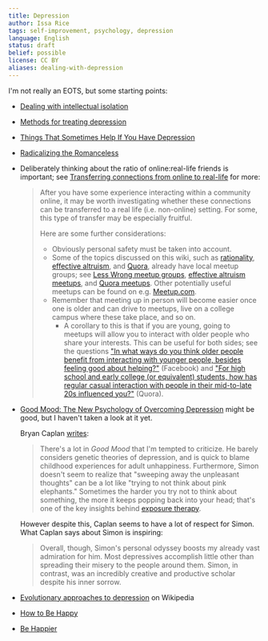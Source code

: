 ```yaml
---
title: Depression
author: Issa Rice
tags: self-improvement, psychology, depression
language: English
status: draft
belief: possible
license: CC BY
aliases: dealing-with-depression
---
```


I'm not really an EOTS, but some starting points:

- [Dealing with intellectual isolation](http://info.cognitomentoring.org/wiki/Dealing_with_intellectual_isolation)

- [Methods for treating depression](http://cognitomentoring.org/blog/methods-for-treating-depression/)

- [Things That Sometimes Help If You Have Depression](http://slatestarcodex.com/2014/06/16/things-that-sometimes-help-if-youre-depressed/)

- [Radicalizing the Romanceless](http://slatestarcodex.com/2014/08/31/radicalizing-the-romanceless/)

- Deliberately thinking about the ratio of online:real-life friends is important; see [Transferring connections from online to real-life](http://info.cognitomentoring.org/wiki/Transferring_connections_from_online_to_real-life) for more:

    > After you have some experience interacting within a community online, it
    > may be worth investigating whether these connections can be transferred
    > to a real life (i.e. non-online) setting. For some, this type of
    > transfer may be especially fruitful.
    > 
    > Here are some further considerations:
    > 
    > -   Obviously personal safety must be taken into account.
    > -   Some of the topics discussed on this wiki, such as
    >     [rationality](http://info.cognitomentoring.org/wiki/Rationality_learning_resources), [effective altruism](http://info.cognitomentoring.org/wiki/Effective_altruism), and
    >     [Quora](http://info.cognitomentoring.org/wiki/Quora), already have local meetup groups; see
    >     [Less Wrong meetup
    >     groups](http://wiki.lesswrong.com/wiki/Less_Wrong_meetup_groups),
    >     [effective altruism
    >     meetups](http://effective-altruism.com/meetups/), and [Quora
    >     meetups](https://www.quora.com/Quora-Meetups). Other potentially
    >     useful meetups can be found on e.g.
    >     [Meetup.com](http://www.meetup.com/).
    > -   Remember that meeting up in person will become easier once one is
    >     older and can drive to meetups, live on a college campus where these
    >     take place, and so on.
    >     -   A corollary to this is that if you are young, going to meetups
    >         will allow you to interact with older people who share your
    >         interests. This can be useful for both sides; see the questions
    >         ["In what ways do you think older people benefit from
    >         interacting with younger people, besides feeling good about
    >         helping?"](https://www.facebook.com/riceissa/posts/1475882736024012)
    >         (Facebook) and ["For high school and early college (or
    >         equivalent) students, how has regular casual interaction with
    >         people in their mid-to-late 20s influenced
    >         you?"](https://www.quora.com/For-high-school-and-early-college-or-equivalent-students-how-has-regular-casual-interaction-with-people-in-their-mid-to-late-20s-influenced-you)
    >         (Quora).

- [Good Mood: The New Psychology of Overcoming Depression](http://www.juliansimon.com/writings/Good_Mood/) might be good, but I haven't taken a look at it yet.

    Bryan Caplan [writes](http://econlog.econlib.org/archives/2010/04/the_inner_life.html):

    > There's a lot in *Good Mood* that I'm tempted to criticize.
    > He barely considers genetic theories of depression, and is
    > quick to blame childhood experiences for adult unhappiness.
    > Furthermore, Simon doesn't seem to realize that "sweeping away
    > the unpleasant thoughts" can be a lot like "trying to not
    > think about pink elephants." Sometimes the harder you try not
    > to think about something, the more it keeps popping back into
    > your head; that's one of the key insights behind [exposure
    > therapy](http://econlog.econlib.org/archives/2009/11/exposure_therap.html).

    However despite this, Caplan seems to have a lot of respect for Simon.
    What Caplan says about Simon is inspiring:

    > Overall, though, Simon's personal odyssey boosts my already
    > vast admiration for him. Most depressives accomplish little
    > other than spreading their misery to the people around them.
    > Simon, in contrast, was an incredibly creative and productive
    > scholar despite his inner sorrow.

- [Evolutionary approaches to depression](https://en.wikipedia.org/wiki/Evolutionary_approaches_to_depression) on Wikipedia

- [How to Be Happy](http://lesswrong.com/lw/4su/how_to_be_happy/)

- [Be Happier](http://lesswrong.com/lw/bq0/be_happier/)
